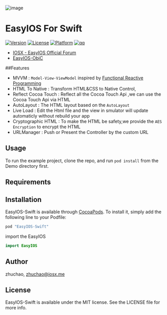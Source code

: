 
![image](https://raw.githubusercontent.com/zhuchaowe/EasyIOS/gh-pages/images/logo.png)

EasyIOS For Swift
=======

[![Version](https://img.shields.io/cocoapods/v/EasyIOS-Swift.svg?style=flat)](http://cocoapods.org/pods/EasyIOS-Swift)
[![License](https://img.shields.io/cocoapods/l/EasyIOS-Swift.svg?style=flat)](http://cocoapods.org/pods/EasyIOS-Swift)
[![Platform](https://img.shields.io/cocoapods/p/EasyIOS-Swift.svg?style=flat)](http://cocoapods.org/pods/EasyIOS-Swift)
[![qq](http://img.shields.io/badge/QQ%E7%BE%A4-340906744-green.svg)](http://shang.qq.com/wpa/qunwpa?idkey=562d002e275a8199081313b00580fb7111a4faf694216a239064d29f5238bc91)

* [IOSX - EasyIOS Official Forum](http://www.iosx.me)
* [EasyIOS-ObjC](https://github.com/EasyIOS/EasyIOS)

##Features

* MVVM : `Model-View-ViewModel` inspired by [Functional Reactive Programming](http://en.wikipedia.org/wiki/Functional_reactive_programming) 
* HTML To Native : Transform HTML&CSS to Native Control,
* Reflect Cocoa Touch : Reflect all the Cocoa Touch Api ,we can use the Cocoa Touch Api via HTML 
* AutoLayout : The HTML layout based on the `AutoLayout`
* Live Load : Edit the Html file and the view in smulator will update automaticly without rebuild your app
* Cryptographic HTML : To make the HTML be safety,we provide the `AES Encryption` to encrypt the HTML
* URLManager : Push or Present the Controller by the custom URL 

## Usage

To run the example project, clone the repo, and run `pod install` from the Demo directory first.

## Requirements

## Installation

EasyIOS-Swift is available through [CocoaPods](http://cocoapods.org). To install
it, simply add the following line to your Podfile:

```ruby
pod "EasyIOS-Swift"
```

import the EasyIOS

```swift
import EasyIOS
```
## Author

zhuchao, zhuchao@iosx.me

## License

EasyIOS-Swift is available under the MIT license. See the LICENSE file for more info.
